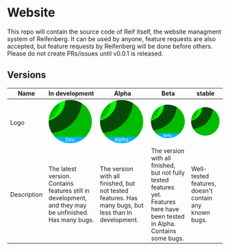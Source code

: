 # Website

This repo will contain the source code of Reif itself, the website managment system of Reifenberg. It can be used by anyone, feature requests are also accepted, but feature requests by Reifenberg will be done before others. Please do not create PRs/issues until v0.0.1 is released.
## Versions

| Name | In development | Alpha | Beta | stable |
|------|----------------|-------|------|-------|
Logo | <img src="./images/logo-wip.svg" width="102"> | <img src="./images/logo-alpha.svg" width="102"> | <img src="./images/logo-beta.svg" width="102"> | <img src="./images/logo-stable.svg" width="102"> |
Description | The latest version. Contains features still in development, and they may be unfinished. Has many bugs. | The version with all finished, but not tested features. Has many bugs, but less than In development. | The version with all finished, but not fully tested features yet. Features here have been tested in Alpha. Contains some bugs. | Well-tested features, doesn't contain any known bugs. |
